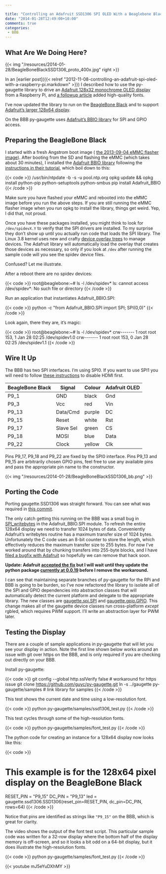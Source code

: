 ```yaml
---

title: "Controlling an Adafruit SSD1306 SPI OLED With a Beaglebone Black"
date: "2014-01-28T12:49:00+10:00"
comments: true
categories:
 - BBB
---
```



## What Are We Doing Here?

{{< img "/resources/2014-01-28/BeagleBoneBlackSSD1306_proto_400x.jpg" right >}}

In an [earlier post]({{< relref "2012-11-08-controlling-an-adafruit-spi-oled-with-a-raspberry-pi.markdown" >}}) I described how to use the py-gaugette library to drive an [Adafruit 128x32 monochrome OLED display](http://www.adafruit.com/products/661) from a Raspberry Pi, and [a followup article](/2012/11/11/font-support-for-ssd1306/) added high-quality fonts.

I’ve now updated the library to run on the [BeagleBone Black](http://beagleboard.org/Products/BeagleBone%20Black) and to support [Adafruit’s larger 128x64 display](http://www.adafruit.com/products/326).

On the BBB py-gaugette uses [Adafruit’s BBIO library](https://github.com/adafruit/adafruit-beaglebone-io-python) for SPI and GPIO access.
<!--more-->
## Preparing the BeagleBone Black

I started with a fresh Angstrom boot image (
[the 2013-09-04 eMMC flasher image](http://beagleboard.org/latest-images)).
After booting from the SD and
flashing the eMMC (which takes about 30 minutes), I installed the
[Adafruit BBIO library](https://github.com/adafruit/adafruit-beaglebone-io-python)
following
the
[instructions in their tutorial](http://learn.adafruit.com/setting-up-io-python-library-on-beaglebone-black/installation),
which boil down to this:

{{< code >}}
/usr/bin/ntpdate -b -s -u pool.ntp.org
opkg update && opkg install python-pip python-setuptools python-smbus
pip install Adafruit_BBIO
{{< /code >}}

Make sure you have flashed your eMMC and rebooted into the eMMC image before you
run the above steps. If you are still running the eMMC flasher image when you
run opkg to install the library, things get weird. Yep, I did that, not proud.

Once you have these packages installed, you might think to look for
`/dev/spidevX.Y` to verify that the SPI drivers are installed. To my surprise
they don’t show up until you actually run code that loads the SPI library. The
Linux 3.8 kernel uses new and crafty
[device overlay trees](http://elinux.org/BeagleBone_and_the_3.8_Kernel#Device_Tree_Overlays)
 to manage devices. The Adafruit library will automatically load the overlay
 that creates those devices as necessary, so only if you look at `/dev` after
 running the sample code will you see the spidev device files.

Confused? Let me illustrate.

After a reboot there are no spidev devices:

{{< code >}}
root@beaglebone:~# ls -l /dev/spidev*
ls: cannot access /dev/spidev*: No such file or directory
{{< /code >}}

Run an application that instantiates Adafruit_BBIO.SPI:

{{< code >}}
python -c "from Adafruit_BBIO.SPI import SPI; SPI(0,0)"
{{< /code >}}

Look again, there they are, it’s magic:

{{< code >}}
root@beaglebone:~# ls -l /dev/spidev*
crw------- 1 root root 153, 1 Jan 28 02:25 /dev/spidev1.0
crw------- 1 root root 153, 0 Jan 28 02:25 /dev/spidev1.1
{{< /code >}}

## Wire It Up

The BBB has two SPI interfaces. I’m using SPI0\. If you want to use SPI1 you will need to follow [these instructions](http://learn.adafruit.com/setting-up-io-python-library-on-beaglebone-black/spi) to disable HDMI first.

BeagleBone Black | Signal | Colour | Adafruit OLED
-----------------|--------|--------|--------------
P9_1 | GND | black | Gnd
P9_3 | Vcc | red | Vin
P9_13 | Data/Cmd | purple | DC
P9_15 | Reset | white | Rst
P9_17 | Slave Sel | green | CS
P9_18 | MOSI | blue | Data
P9_22 | Clock | yellow | Clk

Pins P9_17, P9_18 and P9_22 are fixed by the SPI0 interface. Pins P9_13 and P9_15 are arbitrarily chosen GPIO pins, feel free to use any available pins and pass the appropriate pin name to the constructor.

{{< img "/resources/2014-01-28/BeagleBoneBlackSSD1306_bb.png" >}}

## Porting the Code

Porting gaugette.SSD1306 was straight forward. You can see what was required in [this commit](https://github.com/guyc/py-gaugette/commit/1212554cee06c26d2a9da38aa23c78e040eaaf47).

The only catch getting this running on the BBB was a small bug in [SPI_writebytes](https://github.com/adafruit/adafruit-beaglebone-io-python/blob/master/source/spimodule.c#L112) in the Adafruit_BBIO.SPI module. To refresh the entire 128x64 display we need to transfer 1024 bytes of data. Conveniently Adafruit’s writebytes routine has a maximum transfer size of 1024 bytes. Unfortunately the C code uses an 8-bit counter to store the length, which effectively reduces the maximum transfer size to 255 bytes. For now I’ve worked around that by chunking transfers into 255-byte blocks, and I have [filed a bugfix with Adafruit](https://github.com/adafruit/adafruit-beaglebone-io-python/pull/56) so hopefully we can remove that hack soon.

**Update: Adafruit [accepted the fix](https://github.com/adafruit/adafruit-beaglebone-io-python/commit/63b26ac0e9b12d2287083d370feac3f781528e24) but I will wait until they update the python package [currently at 0.0.19](https://pypi.python.org/pypi/Adafruit_BBIO) before I remove the workaround.**

I can see that maintaining separate branches of py-gaugette for the RPi and BBB is going to be burden, so I’ve now refactored the library to isolate all of the SPI and GPIO dependencies into abstraction classes that will automatically detect the current platform and delegate to the appropriate library. The new classes are [gaugette.spi.SPI](https://github.com/guyc/py-gaugette/blob/master/gaugette/spi.py) and [gaugette.gpio.GPIO](https://github.com/guyc/py-gaugette/blob/master/gaugette/gpio.py). This change makes all of the gaugette device classes run cross-platform _except_ rgbled, which requires PWM support. I’ll write an abstraction layer for PWM later.

## Testing the Display

There are a couple of sample applications in py-gaugette that will let you see your display in action. Note the first line shown below works around an issue with git over https on the BBB, and is only required if you are checking out directly on your BBB.

Install py-gaugette:

{{< code >}}
git config --global http.sslVerify false  # workaround for https issue
git clone https://github.com/guyc/py-gaugette.git
ln -s ../gaugette py-gaugette/samples   # link library for samples
{{< /code >}}

This test shows the current date and time using a low-resolution font.

{{< code >}}
python py-gaugette/samples/ssd1306_test.py
{{< /code >}}

This test cycles through some of the high-resolution fonts.

{{< code >}}
python py-gaugette/samples/font_test.py
{{< /code >}}

The python code for creating an instance for a 128x64 display now looks like this:

{{< code >}}
# This example is for the 128x64 pixel display on the BeagleBone Black
RESET_PIN = "P9_15"
DC_PIN    = "P9_13"
led = gaugette.ssd1306.SSD1306(reset_pin=RESET_PIN, dc_pin=DC_PIN, rows=64)
{{< /code >}}

Notice that pins are identified as strings like `"P9_15"` on the BBB, which is great for clarity.

The video shows the output of the font test script. This particular sample code was written for a 32-row display where the bottom half of the display memory is off-screen, and so it looks a bit odd on a 64-bit display, but it does illustrate the high-resolution fonts.

{{< code >}}
python py-gaugette/samples/font_test.py
{{< /code >}}

{{< youtube mJ5eYuDXhMY >}}
